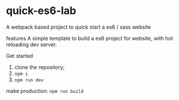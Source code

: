 # quick-es6-lab
A webpack based project to quick start a es6 / sass website 

features
A simple template to build a es6 project for website, with hot reloading dev server.

Get started 
1. clone the repository;
2. ```npm i```
3. ```npm run dev```

make production: ```npm run build```

